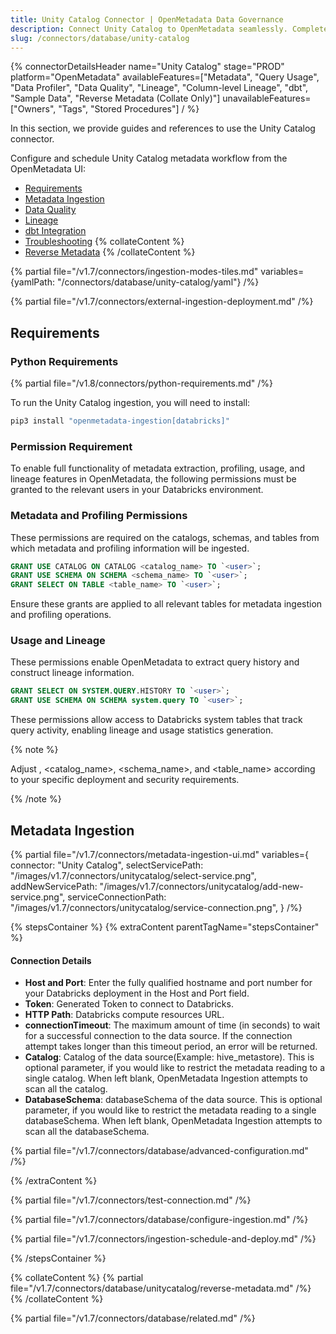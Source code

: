 ```yaml
---
title: Unity Catalog Connector | OpenMetadata Data Governance
description: Connect Unity Catalog to OpenMetadata seamlessly. Complete setup guide, configuration steps, and metadata extraction for Databricks Unity Catalog integration.
slug: /connectors/database/unity-catalog
---
```


{% connectorDetailsHeader
name="Unity Catalog"
stage="PROD"
platform="OpenMetadata"
availableFeatures=["Metadata", "Query Usage", "Data Profiler", "Data Quality", "Lineage", "Column-level Lineage", "dbt", "Sample Data", "Reverse Metadata (Collate Only)"]
unavailableFeatures=["Owners", "Tags", "Stored Procedures"]
/ %}


In this section, we provide guides and references to use the Unity Catalog connector.

Configure and schedule Unity Catalog metadata workflow from the OpenMetadata UI:

- [Requirements](#requirements)
- [Metadata Ingestion](#metadata-ingestion)
- [Data Quality](/how-to-guides/data-quality-observability/quality)
- [Lineage](/connectors/ingestion/lineage)
- [dbt Integration](/connectors/ingestion/workflows/dbt)
- [Troubleshooting](/connectors/database/unity-catalog/troubleshooting)
{% collateContent %}
- [Reverse Metadata](#reverse-metadata)
{% /collateContent %}

{% partial file="/v1.7/connectors/ingestion-modes-tiles.md" variables={yamlPath: "/connectors/database/unity-catalog/yaml"} /%}

{% partial file="/v1.7/connectors/external-ingestion-deployment.md" /%}

## Requirements

### Python Requirements

{% partial file="/v1.8/connectors/python-requirements.md" /%}

To run the Unity Catalog ingestion, you will need to install:

```bash
pip3 install "openmetadata-ingestion[databricks]"
```
### Permission Requirement

To enable full functionality of metadata extraction, profiling, usage, and lineage features in OpenMetadata, the following permissions must be granted to the relevant users in your Databricks environment.

### Metadata and Profiling Permissions

These permissions are required on the catalogs, schemas, and tables from which metadata and profiling information will be ingested.

```sql
GRANT USE CATALOG ON CATALOG <catalog_name> TO `<user>`;
GRANT USE SCHEMA ON SCHEMA <schema_name> TO `<user>`;
GRANT SELECT ON TABLE <table_name> TO `<user>`;
```

Ensure these grants are applied to all relevant tables for metadata ingestion and profiling operations.

### Usage and Lineage

These permissions enable OpenMetadata to extract query history and construct lineage information.

```sql
GRANT SELECT ON SYSTEM.QUERY.HISTORY TO `<user>`;
GRANT USE SCHEMA ON SCHEMA system.query TO `<user>`;
```

These permissions allow access to Databricks system tables that track query activity, enabling lineage and usage statistics generation.

{% note %}

Adjust <user>, <catalog_name>, <schema_name>, and <table_name> according to your specific deployment and security requirements.

{% /note %}

## Metadata Ingestion

{% partial 
  file="/v1.7/connectors/metadata-ingestion-ui.md" 
  variables={
    connector: "Unity Catalog", 
    selectServicePath: "/images/v1.7/connectors/unitycatalog/select-service.png",
    addNewServicePath: "/images/v1.7/connectors/unitycatalog/add-new-service.png",
    serviceConnectionPath: "/images/v1.7/connectors/unitycatalog/service-connection.png",
} 
/%}

{% stepsContainer %}
{% extraContent parentTagName="stepsContainer" %}

#### Connection Details

- **Host and Port**: Enter the fully qualified hostname and port number for your Databricks deployment in the Host and Port field.
- **Token**: Generated Token to connect to Databricks.
- **HTTP Path**: Databricks compute resources URL.
- **connectionTimeout**: The maximum amount of time (in seconds) to wait for a successful connection to the data source. If the connection attempt takes longer than this timeout period, an error will be returned.
- **Catalog**: Catalog of the data source(Example: hive_metastore). This is optional parameter, if you would like to restrict the metadata reading to a single catalog. When left blank, OpenMetadata Ingestion attempts to scan all the catalog.
- **DatabaseSchema**: databaseSchema of the data source. This is optional parameter, if you would like to restrict the metadata reading to a single databaseSchema. When left blank, OpenMetadata Ingestion attempts to scan all the databaseSchema.

{% partial file="/v1.7/connectors/database/advanced-configuration.md" /%}

{% /extraContent %}

{% partial file="/v1.7/connectors/test-connection.md" /%}

{% partial file="/v1.7/connectors/database/configure-ingestion.md" /%}

{% partial file="/v1.7/connectors/ingestion-schedule-and-deploy.md" /%}

{% /stepsContainer %}

{% collateContent %}
{% partial file="/v1.7/connectors/database/unitycatalog/reverse-metadata.md" /%}
{% /collateContent %}

{% partial file="/v1.7/connectors/database/related.md" /%}
